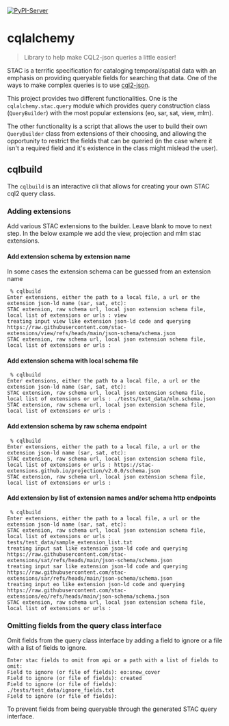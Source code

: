 <!-- These are examples of badges you might want to add to your README:
     please update the URLs accordingly

[![Built Status](https://api.cirrus-ci.com/github/<USER>/cqlalchemy.svg?branch=main)](https://cirrus-ci.com/github/<USER>/cqlalchemy)
[![ReadTheDocs](https://readthedocs.org/projects/cqlalchemy/badge/?version=latest)](https://cqlalchemy.readthedocs.io/en/stable/)
[![Coveralls](https://img.shields.io/coveralls/github/<USER>/cqlalchemy/main.svg)](https://coveralls.io/r/<USER>/cqlalchemy)
[![Conda-Forge](https://img.shields.io/conda/vn/conda-forge/cqlalchemy.svg)](https://anaconda.org/conda-forge/cqlalchemy)
[![Monthly Downloads](https://pepy.tech/badge/cqlalchemy/month)](https://pepy.tech/project/cqlalchemy)
[![Twitter](https://img.shields.io/twitter/url/http/shields.io.svg?style=social&label=Twitter)](https://twitter.com/cqlalchemy)
-->

[![PyPI-Server](https://img.shields.io/pypi/v/cqlalchemy.svg)](https://pypi.org/project/cqlalchemy/)

# cqlalchemy

> Library to help make CQL2-json queries a little easier!

STAC is a terrific specification for cataloging temporal/spatial data with an emphasis on providing queryable fields for searching that data. One of the ways to make complex queries is to use [cql2-json](https://docs.ogc.org/DRAFTS/21-065.html).

This project provides two different functionalities. One is the `cqlalchemy.stac.query` module which provides query construction class (`QueryBuilder`) with the most popular extensions (eo, sar, sat, view, mlm).

The other functionality is a script that allows the user to build their own `QueryBuilder` class from extensions of their choosing, and allowing the opportunity to restrict the fields that can be queried (in the case where it isn't a required field and it's existence in the class might mislead the user).

## cqlbuild

The `cqlbuild` is an interactive cli that allows for creating your own STAC cql2 query class.

### Adding extensions

Add various STAC extensions to the builder. Leave blank to move to next step. In the below example we add the view, projection and mlm stac extensions.

#### Add extension schema by extension name
In some cases the extension schema can be guessed from an extension name
```shell
 % cqlbuild
Enter extensions, either the path to a local file, a url or the extension json-ld name (sar, sat, etc):
STAC extension, raw schema url, local json extension schema file, local list of extensions or urls : view
treating input view like extension json-ld code and querying https://raw.githubusercontent.com/stac-extensions/view/refs/heads/main/json-schema/schema.json
STAC extension, raw schema url, local json extension schema file, local list of extensions or urls :
```

#### Add extension schema with local schema file

```shell
 % cqlbuild
Enter extensions, either the path to a local file, a url or the extension json-ld name (sar, sat, etc):
STAC extension, raw schema url, local json extension schema file, local list of extensions or urls : ./tests/test_data/mlm.schema.json
STAC extension, raw schema url, local json extension schema file, local list of extensions or urls :
```

#### Add extension schema by raw schema endpoint
```shell
 % cqlbuild
Enter extensions, either the path to a local file, a url or the extension json-ld name (sar, sat, etc):
STAC extension, raw schema url, local json extension schema file, local list of extensions or urls : https://stac-extensions.github.io/projection/v2.0.0/schema.json
STAC extension, raw schema url, local json extension schema file, local list of extensions or urls :
```

#### Add extension by list of extension names and/or schema http endpoints
```shell
 % cqlbuild
Enter extensions, either the path to a local file, a url or the extension json-ld name (sar, sat, etc):
STAC extension, raw schema url, local json extension schema file, local list of extensions or urls : tests/test_data/sample_extension_list.txt
treating input sat like extension json-ld code and querying https://raw.githubusercontent.com/stac-extensions/sat/refs/heads/main/json-schema/schema.json
treating input sar like extension json-ld code and querying https://raw.githubusercontent.com/stac-extensions/sar/refs/heads/main/json-schema/schema.json
treating input eo like extension json-ld code and querying https://raw.githubusercontent.com/stac-extensions/eo/refs/heads/main/json-schema/schema.json
STAC extension, raw schema url, local json extension schema file, local list of extensions or urls :
```

### Omitting fields from the query class interface

Omit fields from the query class interface by adding a field to ignore or a file with a list of fields to ignore.

```shell
Enter stac fields to omit from api or a path with a list of fields to omit:
Field to ignore (or file of fields): eo:snow_cover
Field to ignore (or file of fields): created
Field to ignore (or file of fields): ./tests/test_data/ignore_fields.txt
Field to ignore (or file of fields):
```
To prevent fields from being queryable through the generated STAC query interface.